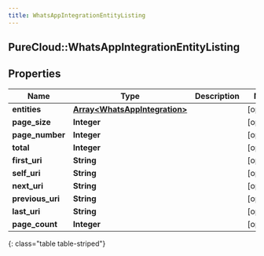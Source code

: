 ```yaml
---
title: WhatsAppIntegrationEntityListing
---
```

## PureCloud::WhatsAppIntegrationEntityListing

## Properties

|Name | Type | Description | Notes|
|------------ | ------------- | ------------- | -------------|
| **entities** | [**Array&lt;WhatsAppIntegration&gt;**](WhatsAppIntegration.html) |  | [optional] |
| **page_size** | **Integer** |  | [optional] |
| **page_number** | **Integer** |  | [optional] |
| **total** | **Integer** |  | [optional] |
| **first_uri** | **String** |  | [optional] |
| **self_uri** | **String** |  | [optional] |
| **next_uri** | **String** |  | [optional] |
| **previous_uri** | **String** |  | [optional] |
| **last_uri** | **String** |  | [optional] |
| **page_count** | **Integer** |  | [optional] |
{: class="table table-striped"}


